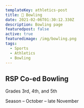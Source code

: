```yaml
---
templateKey: athletics-post
title: 🎳 Bowling
date: 2021-02-06T01:30:12.330Z
description: Bowling page
featuredpost: false
active: true
featuredimage: /img/bowling.png
tags:
  - Sports
  - Athletics
  - Bowling
---
```


## RSP Co-ed Bowling

Grades 3rd, 4th, and 5th

Season – October – late November
